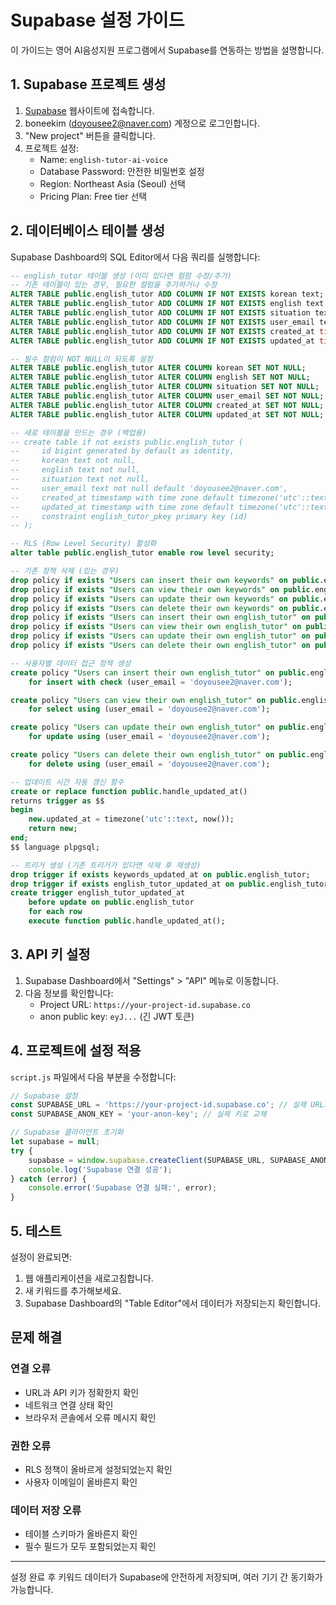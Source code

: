 # Supabase 설정 가이드

이 가이드는 영어 AI음성지원 프로그램에서 Supabase를 연동하는 방법을 설명합니다.

## 1. Supabase 프로젝트 생성

1. [Supabase](https://supabase.com) 웹사이트에 접속합니다.
2. boneekim (doyousee2@naver.com) 계정으로 로그인합니다.
3. "New project" 버튼을 클릭합니다.
4. 프로젝트 설정:
   - Name: `english-tutor-ai-voice`
   - Database Password: 안전한 비밀번호 설정
   - Region: Northeast Asia (Seoul) 선택
   - Pricing Plan: Free tier 선택

## 2. 데이터베이스 테이블 생성

Supabase Dashboard의 SQL Editor에서 다음 쿼리를 실행합니다:

```sql
-- english_tutor 테이블 생성 (이미 있다면 컬럼 수정/추가)
-- 기존 테이블이 있는 경우, 필요한 컬럼을 추가하거나 수정
ALTER TABLE public.english_tutor ADD COLUMN IF NOT EXISTS korean text;
ALTER TABLE public.english_tutor ADD COLUMN IF NOT EXISTS english text;
ALTER TABLE public.english_tutor ADD COLUMN IF NOT EXISTS situation text;
ALTER TABLE public.english_tutor ADD COLUMN IF NOT EXISTS user_email text DEFAULT 'doyousee2@naver.com';
ALTER TABLE public.english_tutor ADD COLUMN IF NOT EXISTS created_at timestamp with time zone DEFAULT timezone('utc'::text, now());
ALTER TABLE public.english_tutor ADD COLUMN IF NOT EXISTS updated_at timestamp with time zone DEFAULT timezone('utc'::text, now());

-- 필수 컬럼이 NOT NULL이 되도록 설정
ALTER TABLE public.english_tutor ALTER COLUMN korean SET NOT NULL;
ALTER TABLE public.english_tutor ALTER COLUMN english SET NOT NULL;
ALTER TABLE public.english_tutor ALTER COLUMN situation SET NOT NULL;
ALTER TABLE public.english_tutor ALTER COLUMN user_email SET NOT NULL;
ALTER TABLE public.english_tutor ALTER COLUMN created_at SET NOT NULL;
ALTER TABLE public.english_tutor ALTER COLUMN updated_at SET NOT NULL;

-- 새로 테이블을 만드는 경우 (백업용)
-- create table if not exists public.english_tutor (
--     id bigint generated by default as identity,
--     korean text not null,
--     english text not null,
--     situation text not null,
--     user_email text not null default 'doyousee2@naver.com',
--     created_at timestamp with time zone default timezone('utc'::text, now()) not null,
--     updated_at timestamp with time zone default timezone('utc'::text, now()) not null,
--     constraint english_tutor_pkey primary key (id)
-- );

-- RLS (Row Level Security) 활성화
alter table public.english_tutor enable row level security;

-- 기존 정책 삭제 (있는 경우)
drop policy if exists "Users can insert their own keywords" on public.english_tutor;
drop policy if exists "Users can view their own keywords" on public.english_tutor;
drop policy if exists "Users can update their own keywords" on public.english_tutor;
drop policy if exists "Users can delete their own keywords" on public.english_tutor;
drop policy if exists "Users can insert their own english_tutor" on public.english_tutor;
drop policy if exists "Users can view their own english_tutor" on public.english_tutor;
drop policy if exists "Users can update their own english_tutor" on public.english_tutor;
drop policy if exists "Users can delete their own english_tutor" on public.english_tutor;

-- 사용자별 데이터 접근 정책 생성
create policy "Users can insert their own english_tutor" on public.english_tutor
    for insert with check (user_email = 'doyousee2@naver.com');

create policy "Users can view their own english_tutor" on public.english_tutor
    for select using (user_email = 'doyousee2@naver.com');

create policy "Users can update their own english_tutor" on public.english_tutor
    for update using (user_email = 'doyousee2@naver.com');

create policy "Users can delete their own english_tutor" on public.english_tutor
    for delete using (user_email = 'doyousee2@naver.com');

-- 업데이트 시간 자동 갱신 함수
create or replace function public.handle_updated_at()
returns trigger as $$
begin
    new.updated_at = timezone('utc'::text, now());
    return new;
end;
$$ language plpgsql;

-- 트리거 생성 (기존 트리거가 있다면 삭제 후 재생성)
drop trigger if exists keywords_updated_at on public.english_tutor;
drop trigger if exists english_tutor_updated_at on public.english_tutor;
create trigger english_tutor_updated_at
    before update on public.english_tutor
    for each row
    execute function public.handle_updated_at();
```

## 3. API 키 설정

1. Supabase Dashboard에서 "Settings" > "API" 메뉴로 이동합니다.
2. 다음 정보를 확인합니다:
   - Project URL: `https://your-project-id.supabase.co`
   - anon public key: `eyJ...` (긴 JWT 토큰)

## 4. 프로젝트에 설정 적용

`script.js` 파일에서 다음 부분을 수정합니다:

```javascript
// Supabase 설정
const SUPABASE_URL = 'https://your-project-id.supabase.co'; // 실제 URL로 교체
const SUPABASE_ANON_KEY = 'your-anon-key'; // 실제 키로 교체

// Supabase 클라이언트 초기화
let supabase = null;
try {
    supabase = window.supabase.createClient(SUPABASE_URL, SUPABASE_ANON_KEY);
    console.log('Supabase 연결 성공');
} catch (error) {
    console.error('Supabase 연결 실패:', error);
}
```

## 5. 테스트

설정이 완료되면:

1. 웹 애플리케이션을 새로고침합니다.
2. 새 키워드를 추가해보세요.
3. Supabase Dashboard의 "Table Editor"에서 데이터가 저장되는지 확인합니다.

## 문제 해결

### 연결 오류
- URL과 API 키가 정확한지 확인
- 네트워크 연결 상태 확인
- 브라우저 콘솔에서 오류 메시지 확인

### 권한 오류
- RLS 정책이 올바르게 설정되었는지 확인
- 사용자 이메일이 올바른지 확인

### 데이터 저장 오류
- 테이블 스키마가 올바른지 확인
- 필수 필드가 모두 포함되었는지 확인

---

설정 완료 후 키워드 데이터가 Supabase에 안전하게 저장되며, 여러 기기 간 동기화가 가능합니다.
